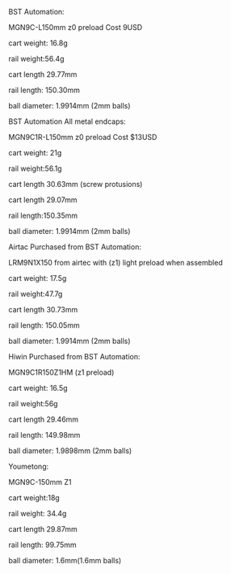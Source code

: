 BST Automation:

MGN9C-L150mm z0 preload Cost 9USD

cart weight: 16.8g

rail weight:56.4g

cart length 29.77mm

rail length: 150.30mm

ball diameter: 1.9914mm (2mm balls)

BST Automation All metal endcaps:

MGN9C1R-L150mm z0 preload Cost $13USD

cart weight: 21g

rail weight:56.1g

cart length 30.63mm (screw protusions)

cart length 29.07mm

rail length:150.35mm

ball diameter: 1.9914mm (2mm balls)

Airtac Purchased from BST Automation:

LRM9N1X150 from airtec with (z1) light preload when assembled

cart weight: 17.5g

rail weight:47.7g

cart length 30.73mm

rail length: 150.05mm

ball diameter: 1.9914mm (2mm balls)

Hiwin Purchased from BST Automation:

MGN9C1R150Z1HM (z1 preload)

cart weight: 16.5g

rail weight:56g

cart length 29.46mm

rail length: 149.98mm

ball diameter: 1.9898mm (2mm balls)

Youmetong:

MGN9C-150mm Z1

cart weight:18g

rail weight: 34.4g

cart length 29.87mm

rail length: 99.75mm

ball diameter: 1.6mm(1.6mm balls)
